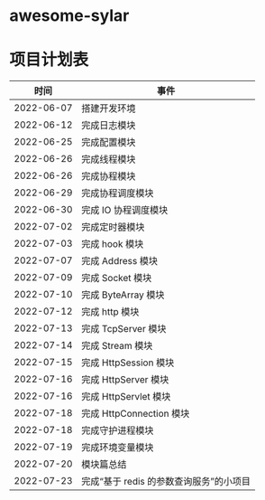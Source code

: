 # awesome-sylar

# 项目计划表

时间 | 事件
---|---
2022-06-07 | 搭建开发环境
2022-06-12 | 完成日志模块
2022-06-25 | 完成配置模块
2022-06-26 | 完成线程模块
2022-06-26 | 完成协程模块
2022-06-29 | 完成协程调度模块
2022-06-30 | 完成 IO 协程调度模块
2022-07-02 | 完成定时器模块
2022-07-03 | 完成 hook 模块
2022-07-07 | 完成 Address 模块
2022-07-09 | 完成 Socket 模块
2022-07-10 | 完成 ByteArray 模块
2022-07-12 | 完成 http 模块
2022-07-13 | 完成 TcpServer 模块
2022-07-14 | 完成 Stream 模块
2022-07-15 | 完成 HttpSession 模块
2022-07-16 | 完成 HttpServer 模块
2022-07-16 | 完成 HttpServlet 模块
2022-07-18 | 完成 HttpConnection 模块
2022-07-18 | 完成守护进程模块
2022-07-19 | 完成环境变量模块
2022-07-20 | 模块篇总结
2022-07-23 | 完成“基于 redis 的参数查询服务”的小项目
